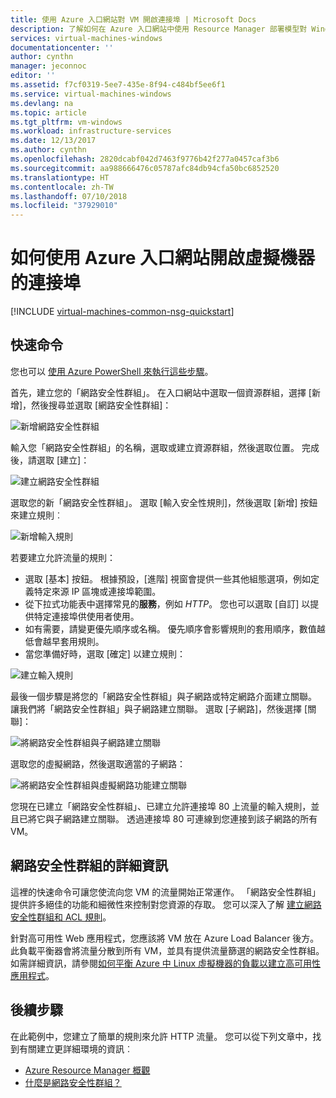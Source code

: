```yaml
---
title: 使用 Azure 入口網站對 VM 開啟連接埠 | Microsoft Docs
description: 了解如何在 Azure 入口網站中使用 Resource Manager 部署模型對 Windows VM 開啟連接埠 / 建立端點
services: virtual-machines-windows
documentationcenter: ''
author: cynthn
manager: jeconnoc
editor: ''
ms.assetid: f7cf0319-5ee7-435e-8f94-c484bf5ee6f1
ms.service: virtual-machines-windows
ms.devlang: na
ms.topic: article
ms.tgt_pltfrm: vm-windows
ms.workload: infrastructure-services
ms.date: 12/13/2017
ms.author: cynthn
ms.openlocfilehash: 2820dcabf042d7463f9776b42f277a0457caf3b6
ms.sourcegitcommit: aa988666476c05787afc84db94cfa50bc6852520
ms.translationtype: HT
ms.contentlocale: zh-TW
ms.lasthandoff: 07/10/2018
ms.locfileid: "37929010"
---
```

# <a name="how-to-open-ports-to-a-virtual-machine-with-the-azure-portal"></a>如何使用 Azure 入口網站開啟虛擬機器的連接埠
[!INCLUDE [virtual-machines-common-nsg-quickstart](../../../includes/virtual-machines-common-nsg-quickstart.md)]

## <a name="quick-commands"></a>快速命令
您也可以 [使用 Azure PowerShell 來執行這些步驟](nsg-quickstart-powershell.md)。

首先，建立您的「網路安全性群組」。 在入口網站中選取一個資源群組，選擇 [新增]，然後搜尋並選取 [網路安全性群組]：

![新增網路安全性群組](./media/nsg-quickstart-portal/add-nsg.png)

輸入您「網路安全性群組」的名稱，選取或建立資源群組，然後選取位置。 完成後，請選取 [建立]：

![建立網路安全性群組](./media/nsg-quickstart-portal/create-nsg.png)

選取您的新「網路安全性群組」。 選取 [輸入安全性規則]，然後選取 [新增] 按鈕來建立規則︰

![新增輸入規則](./media/nsg-quickstart-portal/add-inbound-rule.png)

若要建立允許流量的規則：

- 選取 [基本] 按鈕。 根據預設，[進階] 視窗會提供一些其他組態選項，例如定義特定來源 IP 區塊或連接埠範圍。
- 從下拉式功能表中選擇常見的**服務**，例如 *HTTP*。 您也可以選取 [自訂] 以提供特定連接埠供使用者使用。 
- 如有需要，請變更優先順序或名稱。 優先順序會影響規則的套用順序，數值越低會越早套用規則。
- 當您準備好時，選取 [確定] 以建立規則：

![建立輸入規則](./media/nsg-quickstart-portal/create-inbound-rule.png)

最後一個步驟是將您的「網路安全性群組」與子網路或特定網路介面建立關聯。 讓我們將「網路安全性群組」與子網路建立關聯。 選取 [子網路]，然後選擇 [關聯]：

![將網路安全性群組與子網路建立關聯](./media/nsg-quickstart-portal/associate-subnet.png)

選取您的虛擬網路，然後選取適當的子網路：

![將網路安全性群組與虛擬網路功能建立關聯](./media/nsg-quickstart-portal/select-vnet-subnet.png)

您現在已建立「網路安全性群組」、已建立允許連接埠 80 上流量的輸入規則，並且已將它與子網路建立關聯。 透過連接埠 80 可連線到您連接到該子網路的所有 VM。

## <a name="more-information-on-network-security-groups"></a>網路安全性群組的詳細資訊
這裡的快速命令可讓您使流向您 VM 的流量開始正常運作。 「網路安全性群組」提供許多絕佳的功能和細微性來控制對您資源的存取。 您可以深入了解 [建立網路安全性群組和 ACL 規則](../../virtual-network/tutorial-filter-network-traffic.md)。

針對高可用性 Web 應用程式，您應該將 VM 放在 Azure Load Balancer 後方。 此負載平衡器會將流量分散到所有 VM，並具有提供流量篩選的網路安全性群組。 如需詳細資訊，請參閱[如何平衡 Azure 中 Linux 虛擬機器的負載以建立高可用性應用程式](tutorial-load-balancer.md)。

## <a name="next-steps"></a>後續步驟
在此範例中，您建立了簡單的規則來允許 HTTP 流量。 您可以從下列文章中，找到有關建立更詳細環境的資訊︰

* [Azure Resource Manager 概觀](../../azure-resource-manager/resource-group-overview.md)
* [什麼是網路安全性群組？](../../virtual-network/security-overview.md)